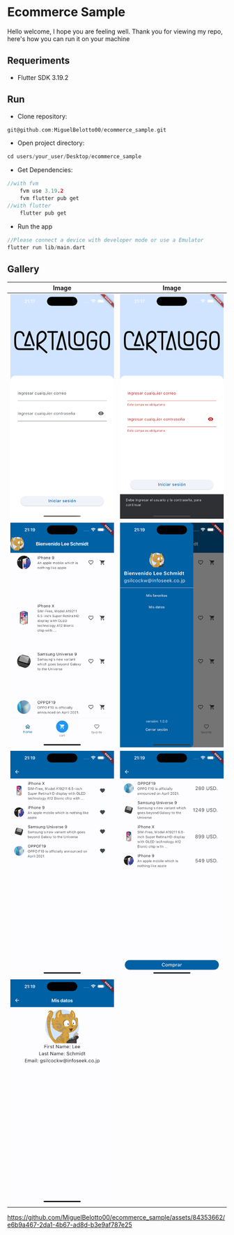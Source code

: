# Ecommerce Sample

Hello welcome, I hope you are feeling well.
Thank you for viewing my repo, here's how you can run it on your machine

## Requeriments
- Flutter SDK 3.19.2

## Run
- Clone repository:
```c
git@github.com:MiguelBelotto00/ecommerce_sample.git
```
- Open project directory:
```c
cd users/your_user/Desktop/ecommerce_sample
```
- Get Dependencies:
```c
//with fvm
    fvm use 3.19.2
    fvm flutter pub get
//with flutter
    flutter pub get
```
- Run the app
```c
//Please connect a device with developer mode or use a Emulator
flutter run lib/main.dart
```

## Gallery


| Image | Image |
|-------|-------|
| ![image](assets/login.png) | ![image](assets/login_with_error.png) |
| ![image](assets/home.png) | ![image](assets/drawer.png) |
| ![image](assets/favorite.png) | ![image](assets/cart.png) |
| ![image](assets/my_data.png) |


https://github.com/MiguelBelotto00/ecommerce_sample/assets/84353662/e6b9a467-2da1-4b67-ad8d-b3e9af787e25



